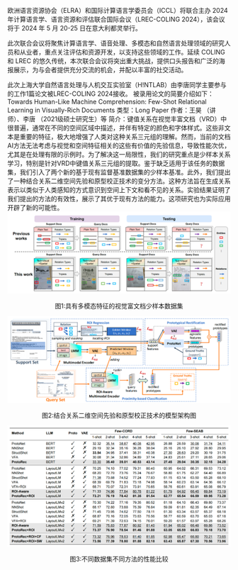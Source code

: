 欧洲语言资源协会（ELRA）和国际计算语言学委员会（ICCL）将联合主办 2024 年计算语言学、语言资源和评估联合国际会议（LREC-COLING 2024），该会议将于 2024 年 5 月 20-25 日在意大利都灵举行。

此次联合会议将聚焦计算语言学、语音处理、多模态和自然语言处理领域的研究人员和从业者，重点关注评估和资源开发，以支持这些领域的工作。延续 COLING 和 LREC 的悠久传统，本次联合会议将突出重大挑战，提供口头报告和广泛的海报展示，为与会者提供充分交流的机会，并配以丰富的社交活动。

此次上海大学自然语言处理与人机交互实验室（H!NTLAB）由李唐同学主要参与的工作1篇论文被LREC-COLING 2024接收。
被录用论文的简要介绍如下：
Towards Human-Like Machine Comprehension: 
Few-Shot Relational Learning in Visually-Rich Documents
类型：Long Paper
作者：王昊 （讲师）、李唐 （2021级硕士研究生）等
简介：键值关系在视觉丰富文档（VRD）中很普遍，通常在不同的空间区域中描述，并伴有特定的颜色和字体样式。这些非文本是重要的特征，极大地增强了人类对这种关系三元组的理解。然而，当前的文档AI方法无法考虑与视觉和空间特征相关的这些有价值的先验信息，导致性能次优，尤其是在处理有限的示例时。为了解决这一局限性，我们的研究重点是少样本关系学习，特别是针对VRD中键值关系三元组的提取。鉴于缺乏适用于该任务的数据集，我们引入了两个新的基于现有监督基准数据集的少样本基准。此外，我们提出了一种结合关系二维空间先验和原型校正技术的变分方法。这种方法旨在生成关系表示以类似于人类感知的方式意识到空间上下文和看不见的关系。实验结果证明了我们提出的方法的有效性，展示了其优于现有方法的能力。这项研究也为实际应用开辟了新的可能性。
![alt text](./pic/announcement_5_p1.png)

<div style="text-align:center">图1:具有多模态特征的视觉富文档少样本数据集</div>


![alt text](./pic/announcement_5_p2.png)
<div style="text-align:center">图2:结合关系二维空间先验和原型校正技术的模型架构图</div>

![alt text](./pic/announcement_5_p3.png)
<div style="text-align:center">图3:不同数据集不同方法的性能比较</div>